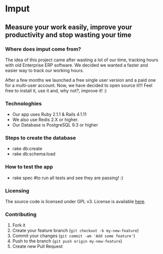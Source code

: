 # Imput #

## Measure your work easily, improve your productivity and stop wasting your time ##

### Where does imput come from? ###

The idea of this project came after wasting a lot of our time, tracking hours with old Enterprise ERP software. We decided we wanted a faster and easier way to track our working hours.

After a few months we launched a free single user version and a paid one for a multi-user account. Now, we have decided to open source it!!! Feel free to install it, use it and, why not?, improve it! :)

### Technologhies ###

* Our app uses Ruby 2.1.1 & Rails 4.1.11 
* We also use Redis 2.X or higher.
* Our Database is PostgreSQL 9.3 or higher

### Steps to create the database ###

* rake db:create
* rake db:schema:load

### How to test the app ###

* rake spec #to run all tests and see they are passing! :)

### Licensing

The source code is licensed under GPL v3. License is available [here](/LICENSE).

### Contributing ###

1. Fork it
2. Create your feature branch (`git checkout -b my-new-feature`)
3. Commit your changes (`git commit -am 'Add some feature'`)
4. Push to the branch (`git push origin my-new-feature`)
5. Create new Pull Request